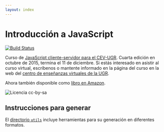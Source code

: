```yaml
---
layout: index
---
```


Introducción a JavaScript
========

[![Build Status](https://travis-ci.org/JJ/curso-js.svg?branch=master)](https://travis-ci.org/JJ/curso-js)

Curso de
[JavaScript cliente-servidor para el CEV-UGR](http://cevug.ugr.es/javascript). Cuarta edición en octubre de 2015, termina el 11 de diciembre. Si estás interesado en asistir al curso virtual, escríbenos o mantente informado en la página del curso en la web del [centro de enseñanzas virtuales de la UGR](http://cevug.ugr.es/javascript/).

Ahora también disponible como [libro en Amazon](https://www.amazon.es/dp/B00HXL8QA0?tag=atalaya-21&camp=3634&creative=24822&linkCode=as4&creativeASIN=B00HXL8QA0&adid=1CR706WQ1340FXERHCDH&).

![Licencia cc-by-sa](http://es.creativecommons.org/blog/wp-content/uploads/2013/04/by-sa_petit.png)

## Instrucciones para generar

El [directorio `utils`](utils/) incluye herramientas para su
generación en diferentes formatos. 
